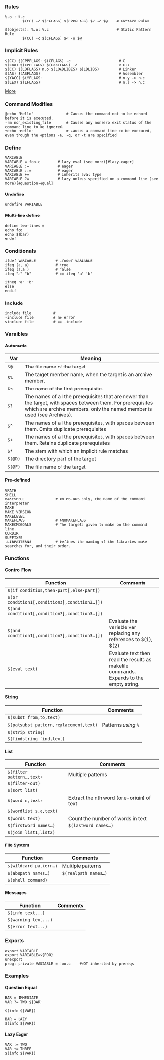 ### Rules
```make
%.o : %.c
        $(CC) -c $(CFLAGS) $(CPPFLAGS) $< -o $@    # Pattern Rules

$(objects): %.o: %.c                               # Static Pattern Rule
        $(CC) -c $(CFLAGS) $< -o $@
```



### Implicit Rules 

```make
$(CC) $(CPPFLAGS) $(CFLAGS) -c                      # C
$(CXX) $(CPPFLAGS) $(CXXFLAGS) -c                   # C++
$(CC) $(LDFLAGS) n.o $(LOADLIBES) $(LDLIBS)         # Linker
$(AS) $(ASFLAGS)                                    # Assembler
$(YACC) $(YFLAGS)                                   # n.y -> n.c 
$(LEX) $(LFLAGS)                                    # n.l -> n.c
```
[More](https://www.gnu.org/software/make/manual/html_node/Catalogue-of-Rules.html#Catalogue-of-Rules)

### Command Modifies 

```make
@echo "Hello"               # Causes the command not to be echoed before it is executed.
-rm non_existing_file       # Causes any nonzero exit status of the command line to be ignored.
+echo "Hello"               # Causes a command line to be executed, even though the options -n, -q, or -t are specified
```

### Define

```make
VARIABLE
VARIABLE = foo.c        # lazy eval (see more)[#lazy-eager]
VARIABLE :=             # eager 
VARIABLE ::=            # eager
VARIABLE +=             # inherits eval type
VARIABLE ?=             # lazy unless specified on a command line (see more)[#question-equal]
```

#### Undefine

```make
undefine VARIABLE
```

#### Multi-line define

```make
define two-lines =
echo foo
echo $(bar)
endef
```
### Conditionals

```make
ifdef VARIABLE         # ifndef VARIABLE
ifeq (a, a)            # true
ifeq (a,a )            # false 
ifeq "a" "b"           # == ifeq 'a' 'b' 

ifneq 'a' 'b'
else
endif
```

### Include

```make
include file          #
-include file         # no error
sinclude file         # == -include
```

### Varaibles

#### Automatic

Var|Meaning
---|---
`$@`|The file name of the target.
`$%`|The target member name, when the target is an archive member.
`$<`|The name of the first prerequisite.
`$?`|The names of all the prerequisites that are newer than the target, with spaces between them. For prerequisites which are archive members, only the named member is used (see Archives).
`$^`|The names of all the prerequisites, with spaces between them. Omits duplicate prerequisites
`$+`|The names of all the prerequisites, with spaces between them. Retains duplicate prerequisites
`$*`|The stem with which an implicit rule matches
`$(@D)`| The directory part of the target
`$(@F)`| The file name of the target

#### Pre-defined 

```make
VPATH
SHELL
MAKESHELL              # On MS-DOS only, the name of the command interpreter
MAKE
MAKE_VERSION
MAKELEVEL
MAKEFLAGS              # GNUMAKEFLAGS
MAKECMDGOALS           # The targets given to make on the command line.
CURDIR
SUFFIXES
.LIBPATTERNS           # Defines the naming of the libraries make searches for, and their order.
```

### Functions

#### Control Flow

Function|Comments
---|---
`$(if condition,then-part[,else-part])`|
`$(or condition1[,condition2[,condition3…]])`|
`$(and condition1[,condition2[,condition3…]])`|
`$(and condition1[,condition2[,condition3…]])`|Evaluate the variable var replacing any references to $(1), $(2)
`$(eval text)`|Evaluate text then read the results as makefile commands. Expands to the empty string.


#### String 

Function|Comments
---|---
`$(subst from,to,text)`|
`$(patsubst pattern,replacement,text)`|Patterns *using* `%`
`$(strip string)`|
`$(findstring find,text)`|

#### List 

Function|Comments
---|---
`$(filter pattern…,text)`| Multiple patterns 
`$(filter-out)`| 
`$(sort list)`|
`$(word n,text)`|Extract the nth word (one-origin) of text 
`$(wordlist s,e,text)`|
`$(words text)`|Count the number of words in text
`$(firstword names…)`| `$(lastword names…)`
`$(join list1,list2)`|

#### File System

Function|Comments
---|---
`$(wildcard pattern…)`| Multiple patterns 
`$(abspath names…)`| `$(realpath names…)`
`$(shell command)`|



#### Messages

Function|Comments
---|---
`$(info text...)`| 
`$(warning text...)`|
`$(error text...)`|

### Exports

```make
export VARIABLE
export VARIABLE=${FOO}
unexport 
prog: private VARIABLE = foo.c    #NOT inherited by prereqs
```

### Examples

#### Question Equal

```make
BAR = IMMEDIATE
VAR ?= TWO ${BAR}

$(info ${VAR})

BAR = LAZY
$(info ${VAR})
```
#### Lazy Eager

```make
VAR := TWO
VAR += THREE
$(info ${VAR})
```